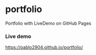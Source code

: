 # portfolio
Portfolio with LiveDemo on GitHub Pages
### Live demo
https://pablo2904.github.io/portfolio/
